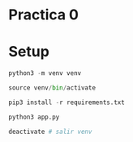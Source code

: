 # Practica 0

# Setup
```python
python3 -m venv venv

source venv/bin/activate

pip3 install -r requirements.txt

python3 app.py

deactivate # salir venv
```